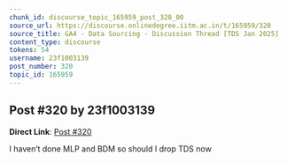 ```yaml
---
chunk_id: discourse_topic_165959_post_320_00
source_url: https://discourse.onlinedegree.iitm.ac.in/t/165959/320
source_title: GA4 - Data Sourcing - Discussion Thread [TDS Jan 2025]
content_type: discourse
tokens: 54
username: 23f1003139
post_number: 320
topic_id: 165959
---
```


## Post #320 by 23f1003139

**Direct Link**: [Post #320](https://discourse.onlinedegree.iitm.ac.in/t/165959/320)

I haven’t done MLP and BDM so should I drop TDS now
